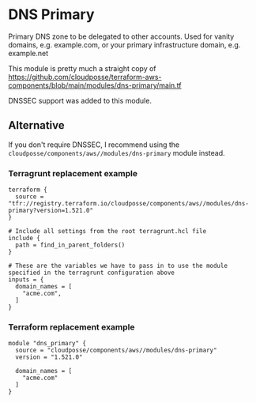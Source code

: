 # DNS Primary

Primary DNS zone to be delegated to other accounts. Used for vanity domains, e.g. example.com, or your primary infrastructure domain, e.g. example.net

This module is pretty much a straight copy of <https://github.com/cloudposse/terraform-aws-components/blob/main/modules/dns-primary/main.tf>

DNSSEC support was added to this module.

## Alternative

If you don't require DNSSEC, I recommend using the `cloudposse/components/aws//modules/dns-primary` module instead.

### Terragrunt replacement example

```hcl
terraform {
  source = "tfr://registry.terraform.io/cloudposse/components/aws//modules/dns-primary?version=1.521.0"
}

# Include all settings from the root terragrunt.hcl file
include {
  path = find_in_parent_folders()
}

# These are the variables we have to pass in to use the module specified in the terragrunt configuration above
inputs = {
  domain_names = [
    "acme.com",
  ]
}
```

### Terraform replacement example

```hcl
module "dns_primary" {
  source = "cloudposse/components/aws//modules/dns-primary"
  version = "1.521.0"

  domain_names = [
    "acme.com"
  ]
}
```

